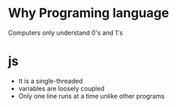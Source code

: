 # Why Programing language 

Computers only understand 0's and 1's

# js

* It is a single-threaded
* variables are loosely coupled
* Only one line runs at a time unlike other programs
